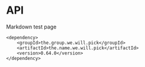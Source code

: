 # API

Markdown test page

```
<dependency>
    <groupId>the.group.we.will.pick</groupId>
    <artifactId>the.name.we.will.pick</artifactId>
    <version>0.64.0</version>
</dependency>
```